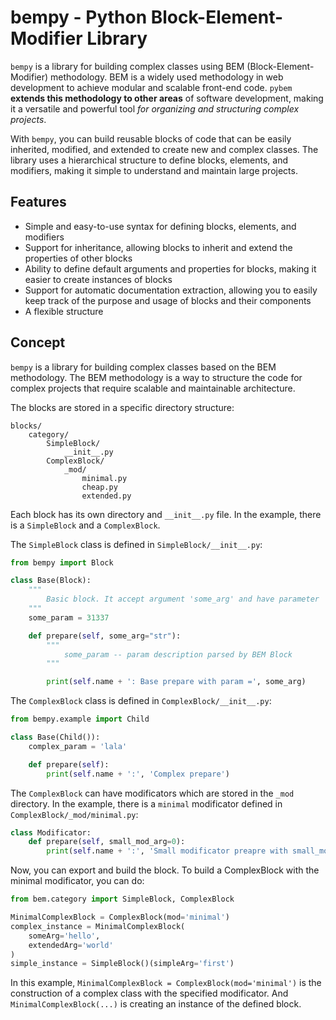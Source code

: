 # bempy - Python Block-Element-Modifier Library
`bempy` is a library for building complex classes using BEM (Block-Element-Modifier) methodology. BEM is a widely used methodology in web development to achieve modular and scalable front-end code. `pybem` **extends this methodology to other areas** of software development, making it a versatile and powerful tool *for organizing and structuring complex projects*.

With `bempy`, you can build reusable blocks of code that can be easily inherited, modified, and extended to create new and complex classes. The library uses a hierarchical structure to define blocks, elements, and modifiers, making it simple to understand and maintain large projects.

## Features
* Simple and easy-to-use syntax for defining blocks, elements, and modifiers
* Support for inheritance, allowing blocks to inherit and extend the properties of other blocks
* Ability to define default arguments and properties for blocks, making it easier to create instances of blocks
* Support for automatic documentation extraction, allowing you to easily keep track of the purpose and usage of blocks and their components
* A flexible structure

## Concept
`bempy` is a library for building complex classes based on the BEM methodology. The BEM methodology is a way to structure the code for complex projects that require scalable and maintainable architecture.

The blocks are stored in a specific directory structure:
```
blocks/
    category/
        SimpleBlock/
            __init__.py
        ComplexBlock/
            _mod/
                minimal.py
                cheap.py
                extended.py
```

Each block has its own directory and `__init__.py` file. In the example, there is a `SimpleBlock` and a `ComplexBlock`.

The `SimpleBlock` class is defined in `SimpleBlock/__init__.py`:
```python
from bempy import Block

class Base(Block):
    """
        Basic block. It accept argument 'some_arg' and have parameter 'some_param'.
    """
    some_param = 31337

    def prepare(self, some_arg="str"):
        """
            some_param -- param description parsed by BEM Block
        """

        print(self.name + ': Base prepare with param =', some_arg)
```


The `ComplexBlock` class is defined in `ComplexBlock/__init__.py`:
```python
from bempy.example import Child

class Base(Child()):
    complex_param = 'lala'

    def prepare(self):
        print(self.name + ':', 'Complex prepare')
```

The `ComplexBlock` can have modificators which are stored in the `_mod` directory. In the example, there is a `minimal` modificator defined in `ComplexBlock/_mod/minimal.py`:
```python
class Modificator:
    def prepare(self, small_mod_arg=0):
        print(self.name + ':', 'Small modificator preapre with small_mod_arg =', small_mod_arg)
```

Now, you can export and build the block. To build a ComplexBlock with the minimal modificator, you can do:
```python
from bem.category import SimpleBlock, ComplexBlock

MinimalComplexBlock = ComplexBlock(mod='minimal')
complex_instance = MinimalComplexBlock(
    someArg='hello',
    extendedArg='world'
)
simple_instance = SimpleBlock()(simpleArg='first')
```
In this example, `MinimalComplexBlock = ComplexBlock(mod='minimal')` is the construction of a complex class with the specified modificator. And `MinimalComplexBlock(...)` is creating an instance of the defined block.

